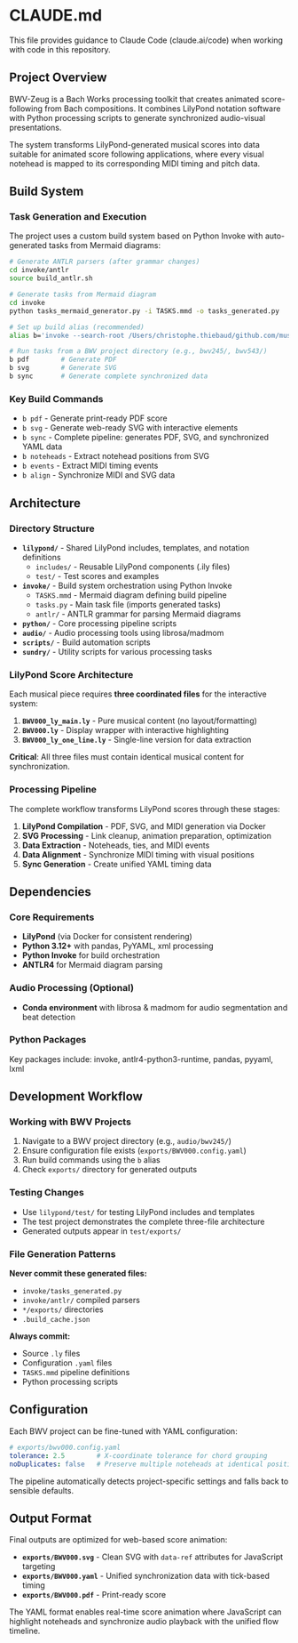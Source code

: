 # CLAUDE.md

This file provides guidance to Claude Code (claude.ai/code) when working with code in this repository.

## Project Overview

BWV-Zeug is a Bach Works processing toolkit that creates animated score-following from Bach compositions. It combines LilyPond notation software with Python processing scripts to generate synchronized audio-visual presentations.

The system transforms LilyPond-generated musical scores into data suitable for animated score following applications, where every visual notehead is mapped to its corresponding MIDI timing and pitch data.

## Build System

### Task Generation and Execution

The project uses a custom build system based on Python Invoke with auto-generated tasks from Mermaid diagrams:

```bash
# Generate ANTLR parsers (after grammar changes)
cd invoke/antlr
source build_antlr.sh

# Generate tasks from Mermaid diagram
cd invoke
python tasks_mermaid_generator.py -i TASKS.mmd -o tasks_generated.py

# Set up build alias (recommended)
alias b='invoke --search-root /Users/christophe.thiebaud/github.com/musicollator/bwv-zeug/invoke'

# Run tasks from a BWV project directory (e.g., bwv245/, bwv543/)
b pdf        # Generate PDF
b svg        # Generate SVG 
b sync       # Generate complete synchronized data
```

### Key Build Commands

- `b pdf` - Generate print-ready PDF score
- `b svg` - Generate web-ready SVG with interactive elements
- `b sync` - Complete pipeline: generates PDF, SVG, and synchronized YAML data
- `b noteheads` - Extract notehead positions from SVG
- `b events` - Extract MIDI timing events
- `b align` - Synchronize MIDI and SVG data

## Architecture

### Directory Structure

- **`lilypond/`** - Shared LilyPond includes, templates, and notation definitions
  - `includes/` - Reusable LilyPond components (.ily files)
  - `test/` - Test scores and examples
- **`invoke/`** - Build system orchestration using Python Invoke
  - `TASKS.mmd` - Mermaid diagram defining build pipeline
  - `tasks.py` - Main task file (imports generated tasks)
  - `antlr/` - ANTLR grammar for parsing Mermaid diagrams
- **`python/`** - Core processing pipeline scripts
- **`audio/`** - Audio processing tools using librosa/madmom
- **`scripts/`** - Build automation scripts
- **`sundry/`** - Utility scripts for various processing tasks

### LilyPond Score Architecture

Each musical piece requires **three coordinated files** for the interactive system:

1. **`BWV000_ly_main.ly`** - Pure musical content (no layout/formatting)
2. **`BWV000.ly`** - Display wrapper with interactive highlighting
3. **`BWV000_ly_one_line.ly`** - Single-line version for data extraction

**Critical**: All three files must contain identical musical content for synchronization.

### Processing Pipeline

The complete workflow transforms LilyPond scores through these stages:

1. **LilyPond Compilation** - PDF, SVG, and MIDI generation via Docker
2. **SVG Processing** - Link cleanup, animation preparation, optimization
3. **Data Extraction** - Noteheads, ties, and MIDI events
4. **Data Alignment** - Synchronize MIDI timing with visual positions
5. **Sync Generation** - Create unified YAML timing data

## Dependencies

### Core Requirements
- **LilyPond** (via Docker for consistent rendering)
- **Python 3.12+** with pandas, PyYAML, xml processing
- **Python Invoke** for build orchestration
- **ANTLR4** for Mermaid diagram parsing

### Audio Processing (Optional)
- **Conda environment** with librosa & madmom for audio segmentation and beat detection

### Python Packages
Key packages include: invoke, antlr4-python3-runtime, pandas, pyyaml, lxml

## Development Workflow

### Working with BWV Projects

1. Navigate to a BWV project directory (e.g., `audio/bwv245/`)
2. Ensure configuration file exists (`exports/BWV000.config.yaml`)
3. Run build commands using the `b` alias
4. Check `exports/` directory for generated outputs

### Testing Changes

- Use `lilypond/test/` for testing LilyPond includes and templates
- The test project demonstrates the complete three-file architecture
- Generated outputs appear in `test/exports/`

### File Generation Patterns

**Never commit these generated files:**
- `invoke/tasks_generated.py`
- `invoke/antlr/` compiled parsers
- `*/exports/` directories
- `.build_cache.json`

**Always commit:**
- Source `.ly` files
- Configuration `.yaml` files  
- `TASKS.mmd` pipeline definitions
- Python processing scripts

## Configuration

Each BWV project can be fine-tuned with YAML configuration:

```yaml
# exports/bwv000.config.yaml
tolerance: 2.5        # X-coordinate tolerance for chord grouping
noDuplicates: false   # Preserve multiple noteheads at identical positions
```

The pipeline automatically detects project-specific settings and falls back to sensible defaults.

## Output Format

Final outputs are optimized for web-based score animation:

- **`exports/BWV000.svg`** - Clean SVG with `data-ref` attributes for JavaScript targeting
- **`exports/BWV000.yaml`** - Unified synchronization data with tick-based timing
- **`exports/BWV000.pdf`** - Print-ready score

The YAML format enables real-time score animation where JavaScript can highlight noteheads and synchronize audio playback with the unified flow timeline.